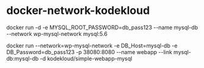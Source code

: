 # docker-network-kodekloud

docker run -d -e MYSQL_ROOT_PASSWORD=db_pass123 --name mysql-db --network wp-mysql-network mysql:5.6

docker run --network=wp-mysql-network -e DB_Host=mysql-db -e DB_Password=db_pass123 -p 38080:8080 --name webapp --link mysql-db:mysql-db -d kodekloud/simple-webapp-mysql

